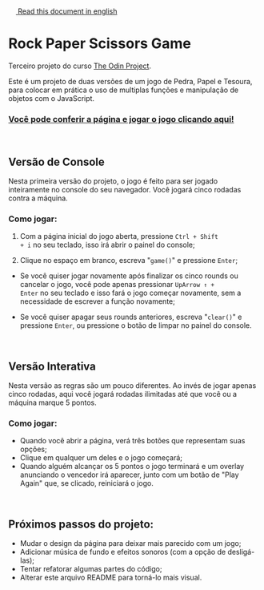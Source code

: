 <img height="15px" src="https://emojipedia-us.s3.dualstack.us-west-1.amazonaws.com/thumbs/120/twitter/322/flag-united-states_1f1fa-1f1f8.png">[ Read this document in english](README.md)

# Rock Paper Scissors Game
Terceiro projeto do curso <a href="https://www.theodinproject.com/about">The Odin Project</a>.

Este é um projeto de duas versões de um jogo de Pedra, Papel e Tesoura, para colocar em prática o uso de multiplas funções e manipulação de objetos com o JavaScript.

### <a href="https://araujodanield.github.io/odin-rock-paper-scissors/" target="_blank">Você pode conferir a página e jogar o jogo clicando aqui!</a>

</br>

## Versão de Console
 Nesta primeira versão do projeto, o jogo é feito para ser jogado inteiramente no console do seu navegador. Você jogará cinco rodadas contra a máquina.

 ### Como jogar:
 1. Com a página inicial do jogo aberta, pressione <code>Ctrl + Shift + i</code> no seu teclado, isso irá abrir o painel do console;

 2. Clique no espaço em branco, escreva "<code>game()</code>" e pressione <code>Enter</code>;

  - Se você quiser jogar novamente após finalizar os cinco rounds ou cancelar o jogo, você pode apenas pressionar <code>UpArrow ↑ + Enter</code> no seu teclado e isso fará o jogo começar novamente, sem a necessidade de escrever a função novamente;

  - Se você quiser apagar seus rounds anteriores, escreva "<code>clear()</code>" e pressione <code>Enter</code>, ou pressione o botão de limpar no painel do console.

</br>

## Versão Interativa
 Nesta versão as regras são um pouco diferentes. Ao invés de jogar apenas cinco rodadas, aqui você jogará rodadas ilimitadas até que você ou a máquina marque 5 pontos.

 ### Como jogar:
 - Quando você abrir a página, verá três botões que representam suas opções;
 - Clique em qualquer um deles e o jogo começará;
 - Quando alguém alcançar os 5 pontos o jogo terminará e um overlay anunciando o vencedor irá aparecer, junto com um botão de "Play Again" que, se clicado, reiniciará o jogo.

</br>

## Próximos passos do projeto:
- Mudar o design da página para deixar mais parecido com um jogo;
- Adicionar música de fundo e efeitos sonoros (com a opção de desligá-las);
- Tentar refatorar algumas partes do código;
- Alterar este arquivo README para torná-lo mais visual.